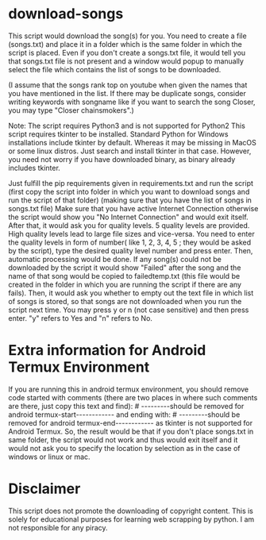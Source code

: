 # download-songs
This script would download the song(s) for you. You need to create a file (songs.txt) and place it in a folder which is the same folder in which the script is placed. Even if you don't create a songs.txt file, it would tell you that songs.txt file is not present and a window would popup to manually select the file which contains the list of songs to be downloaded.

(I assume that the songs rank top on youtube when given the names that you have mentioned in the list. If there may be duplicate songs, consider writing keywords with songname like if you want to search the song Closer, you may type "Closer chainsmokers".)

Note: The script requires Python3 and is not supported for Python2
This script requires tkinter to be installed. Standard Python for Windows installations include tkinter by default. Whereas it may be missing in MacOS or some linux distros. Just search and install tkinter in that case. However, you need not worry if you have downloaded binary, as binary already includes tkinter.

Just fulfill the pip requirements given in requirements.txt and run the script (first copy the script into folder in which you want to download songs and run the script of that folder) (making sure that you have the list of songs in songs.txt file) Make sure that you have active Internet Connection otherwise the script would show you "No Internet Connection" and would exit itself. After that, it would ask you for quality levels. 5 quality levels are provided. High quality levels lead to large file sizes and vice-versa. You need to enter the quality levels in form of number( like 1, 2, 3, 4, 5 ; they would be asked by the script), type the desired quality level number and press enter. Then, automatic processing would be done. If any song(s) could not be downloaded by the script it would show "Failed" after the song and the name of that song would be copied to failedtemp.txt (this file would be created in the folder in which you are running the script if there are any fails). Then, it would ask you whether to empty out the text file in which list of songs is stored, so that songs are not downloaded when you run the script next time. You may press y or n (not case sensitive) and then press enter. "y" refers to Yes and "n" refers to No.

# Extra information for Android Termux Environment
If you are running this in android termux environment, you should remove code started with comments (there are two places in where such comments are there, just copy this text and find): # ---------should be removed for android termux-start------------
and ending with: # ---------should be removed for android termux-end------------
as tkinter is not supported for Android Termux. So, the result would be that if you don't place songs.txt in same folder, the script would not work and thus would exit itself and it would not ask you to specify the location by selection as in the case of windows or linux or mac.

# Disclaimer
This script does not promote the downloading of copyright content. This is solely for educational purposes for learning web scrapping by python. I am not responsible for any piracy.